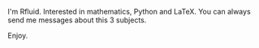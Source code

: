 I'm Rfluid.
Interested in mathematics, Python and LaTeX. You can always send me messages about this 3 subjects.

Enjoy.

